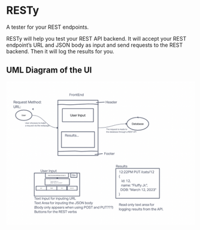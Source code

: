 # RESTy

A tester for your REST endpoints.

RESTy will help you test your REST API backend. It will accept your REST endpoint’s URL and JSON body as input and send requests to the REST backend. Then it will log the results for you.

## UML Diagram of the UI

![diagram of user interface](docs/images/diagram-of-ui.png)